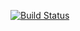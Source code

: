   [![Build Status](https://dev.azure.com/Tailspin0845/Space%20Game%20-web%20-%20Workflow/_apis/build/status/mslearn-tailspin-spacegame-web?branchName=main)](https://dev.azure.com/Tailspin0845/Space%20Game%20-web%20-%20Workflow/_build/latest?definitionId=13&branchName=main)
